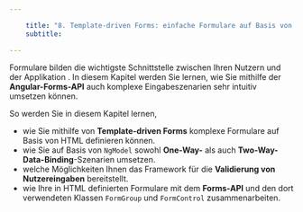 ```yaml
---

    title: "8. Template-driven Forms: einfache Formulare auf Basis von HTML"
    subtitle: 

---
```


Formulare bilden die wichtigste Schnittstelle zwischen Ihren Nutzern und der Applikation  . In diesem Kapitel werden Sie lernen, wie Sie mithilfe der **Angular-Forms-API** auch komplexe Eingabeszenarien sehr intuitiv umsetzen können. 

So werden Sie in diesem Kapitel lernen,
- wie Sie mithilfe von **Template-driven Forms** komplexe Formulare auf Basis von HTML definieren können.
- wie Sie auf Basis von `NgModel` sowohl **One-Way-** als auch **Two-Way-Data-Binding**-Szenarien umsetzen.
- welche Möglichkeiten Ihnen das Framework für die **Validierung von Nutzereingaben** bereitstellt.
- wie Ihre in HTML definierten Formulare mit dem **Forms-API** und den dort verwendeten Klassen `FormGroup` und `FormControl` zusammenarbeiten.

